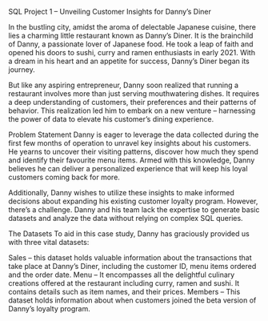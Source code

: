 SQL Project 1 – Unveiling Customer Insights for Danny’s Diner

In the bustling city, amidst the aroma of delectable Japanese cuisine, there lies a charming little restaurant known as Danny’s Diner. It is the brainchild of Danny, a passionate lover of Japanese food. He took a leap of faith and opened his doors to sushi, curry and ramen enthusiasts in early 2021. With a dream in his heart and an appetite for success, Danny’s Diner began its journey.

But like any aspiring entrepreneur, Danny soon realized that running a restaurant involves more than just serving mouthwatering dishes. It requires a deep understanding of customers, their preferences and their patterns of behavior. This realization led him to embark on a new venture – harnessing the power of data to elevate his customer’s dining experience.

Problem Statement
Danny is eager to leverage the data collected during the first few months of operation to unravel key insights about his customers. He yearns to uncover their visiting patterns, discover how much they spend and identify their favourite menu items. Armed with this knowledge, Danny believes he can deliver a personalized experience that will keep his loyal customers coming back for more.

Additionally, Danny wishes to utilize these insights to make informed decisions about expanding his existing customer loyalty program. However, there’s a challenge. Danny and his team lack the expertise to generate basic datasets and analyze the data without relying on complex SQL queries.

The Datasets
To aid in this case study, Danny has graciously provided us with three vital datasets:

Sales – this dataset holds valuable information about the transactions that take place at Danny’s Diner, including the customer ID, menu items ordered and the order date.
Menu – It encompasses all the delightful culinary creations offered at the restaurant including curry, ramen and sushi. It contains details such as item names, and their prices.
Members – This dataset holds information about when customers joined the beta version of Danny’s loyalty program.
